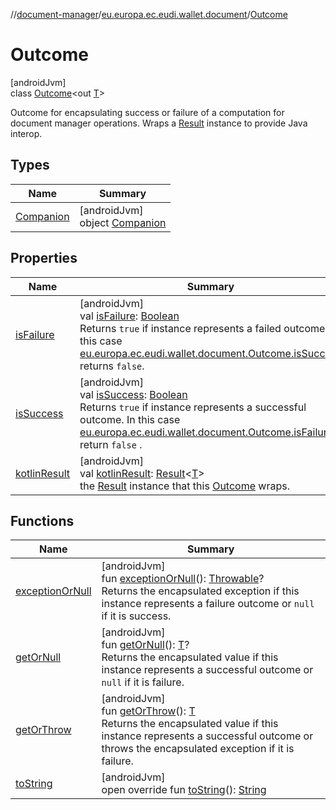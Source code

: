 //[document-manager](../../../index.md)/[eu.europa.ec.eudi.wallet.document](../index.md)/[Outcome](index.md)

# Outcome

[androidJvm]\
class [Outcome](index.md)&lt;out [T](index.md)&gt;

Outcome for encapsulating success or failure of a computation for document manager operations. Wraps a [Result](https://kotlinlang.org/api/latest/jvm/stdlib/kotlin/-result/index.html) instance to provide Java interop.

## Types

| Name | Summary |
|---|---|
| [Companion](-companion/index.md) | [androidJvm]<br>object [Companion](-companion/index.md) |

## Properties

| Name | Summary |
|---|---|
| [isFailure](is-failure.md) | [androidJvm]<br>val [isFailure](is-failure.md): [Boolean](https://kotlinlang.org/api/latest/jvm/stdlib/kotlin/-boolean/index.html)<br>Returns `true` if instance represents a failed outcome. In this case [eu.europa.ec.eudi.wallet.document.Outcome.isSuccess](is-success.md) returns `false`. |
| [isSuccess](is-success.md) | [androidJvm]<br>val [isSuccess](is-success.md): [Boolean](https://kotlinlang.org/api/latest/jvm/stdlib/kotlin/-boolean/index.html)<br>Returns `true` if instance represents a successful outcome. In this case [eu.europa.ec.eudi.wallet.document.Outcome.isFailure](is-failure.md) return `false` . |
| [kotlinResult](kotlin-result.md) | [androidJvm]<br>val [kotlinResult](kotlin-result.md): [Result](https://kotlinlang.org/api/latest/jvm/stdlib/kotlin/-result/index.html)&lt;[T](index.md)&gt;<br>the [Result](https://kotlinlang.org/api/latest/jvm/stdlib/kotlin/-result/index.html) instance that this [Outcome](index.md) wraps. |

## Functions

| Name | Summary |
|---|---|
| [exceptionOrNull](exception-or-null.md) | [androidJvm]<br>fun [exceptionOrNull](exception-or-null.md)(): [Throwable](https://kotlinlang.org/api/latest/jvm/stdlib/kotlin/-throwable/index.html)?<br>Returns the encapsulated exception if this instance represents a failure outcome or `null` if it is success. |
| [getOrNull](get-or-null.md) | [androidJvm]<br>fun [getOrNull](get-or-null.md)(): [T](index.md)?<br>Returns the encapsulated value if this instance represents a successful outcome or `null` if it is failure. |
| [getOrThrow](get-or-throw.md) | [androidJvm]<br>fun [getOrThrow](get-or-throw.md)(): [T](index.md)<br>Returns the encapsulated value if this instance represents a successful outcome or throws the encapsulated exception if it is failure. |
| [toString](to-string.md) | [androidJvm]<br>open override fun [toString](to-string.md)(): [String](https://kotlinlang.org/api/latest/jvm/stdlib/kotlin/-string/index.html) |

